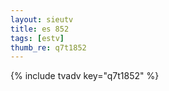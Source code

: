 ```yaml
--- 
layout: sieutv
title: es 852
tags: [estv]
thumb_re: q7t1852
---
```

{% include tvadv key="q7t1852" %} 
